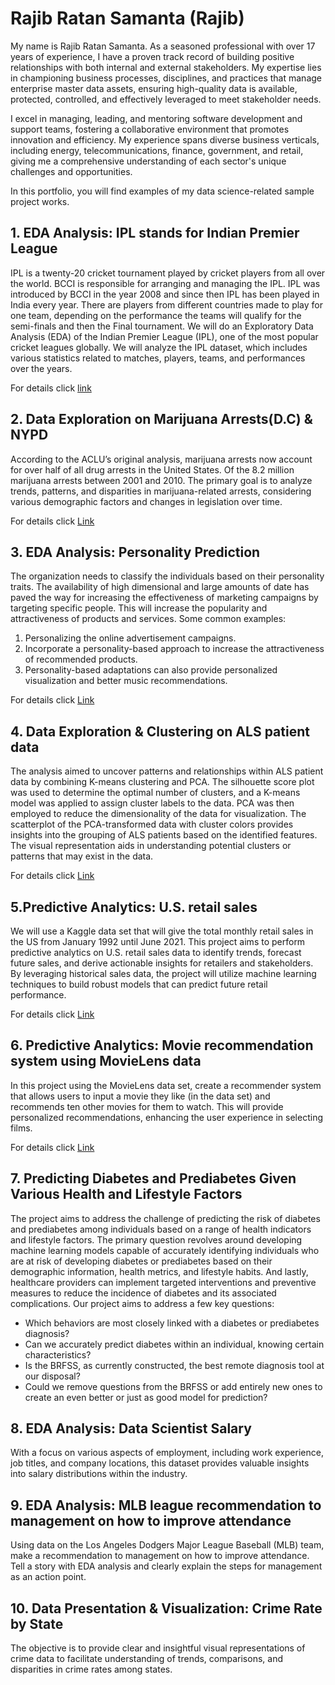 # Rajib Ratan Samanta (Rajib)
My name is Rajib Ratan Samanta. As a seasoned professional with over 17 years of experience, I have a proven track record of building positive relationships with both internal and external stakeholders. My expertise lies in championing business processes, disciplines, and practices that manage enterprise master data assets, ensuring high-quality data is available, protected, controlled, and effectively leveraged to meet stakeholder needs.

I excel in managing, leading, and mentoring software development and support teams, fostering a collaborative environment that promotes innovation and efficiency. My experience spans diverse business verticals, including energy, telecommunications, finance, government, and retail, giving me a comprehensive understanding of each sector's unique challenges and opportunities.

In this portfolio, you will find examples of my data science-related sample project works.

## 1. EDA Analysis: IPL stands for Indian Premier League
IPL is a twenty-20 cricket tournament played by cricket players from all over the world. BCCI is responsible for arranging and managing the IPL.
IPL was introduced by BCCI in the year 2008 and since then IPL has been played in India every year. There are players from different countries made to play for       one team, depending on the performance the teams will qualify for the semi-finals and then the Final tournament.
We will do an Exploratory Data Analysis (EDA) of the Indian Premier League (IPL), one of the most popular cricket leagues globally. We will analyze the IPL           dataset, which includes various statistics related to matches, players, teams, and performances over the years.

For details click [link](https://github.com/usamara/IPL-stands-for-Indian-Premier-League/tree/main)  

## 2. Data Exploration on Marijuana Arrests(D.C) & NYPD 
According to the ACLU’s original analysis, marijuana arrests now account for over half of all drug arrests in the United States. Of the 8.2 million marijuana arrests between 2001 and 2010.
The primary goal is to analyze trends, patterns, and disparities in marijuana-related arrests, considering various demographic factors and changes in legislation over time.

For details click [Link](https://github.com/usamara/Marijuana-Arrest/blob/main/README.md)

## 3. EDA Analysis: Personality Prediction 
The organization needs to classify the individuals based on their personality traits. The availability of high dimensional and large amounts of date has paved the way for increasing the effectiveness of marketing campaigns by targeting specific people. This will increase the popularity and attractiveness of products and services. Some common examples: 
1. Personalizing the online advertisement campaigns. 
2. Incorporate a personality-based approach to increase the attractiveness of recommended products. 
3. Personality-based adaptations can also provide personalized visualization and better music recommendations.
   
For details click [Link](https://github.com/usamara/Personality-Prediction/blob/main/README.md)

## 4. Data Exploration & Clustering on ALS patient data
The analysis aimed to uncover patterns and relationships within ALS patient data by combining K-means clustering and PCA. The silhouette score plot was used to determine the optimal number of clusters, and a K-means model was applied to assign cluster labels to the data. PCA was then employed to reduce the dimensionality of the data for visualization. The scatterplot of the PCA-transformed data with cluster colors provides insights into the grouping of ALS patients based on the identified features. 
The visual representation aids in understanding potential clusters or patterns that may exist in the data. 

For details click [Link](https://github.com/usamara/Data-Exploration-Clustering-on-ALS-patient-data/tree/main)


## 5.Predictive Analytics: U.S. retail sales
We will use a Kaggle data set that will give the total monthly retail sales in the US from January 1992 until June 2021. 
This project aims to perform predictive analytics on U.S. retail sales data to identify trends, forecast future sales, and derive actionable insights for retailers and stakeholders. By leveraging historical sales data, the project will utilize machine learning techniques to build robust models that can predict future retail performance.

For details click [Link](https://github.com/usamara/U.S.-retail-sales)


## 6. Predictive Analytics: Movie recommendation system using MovieLens data 
In this project using the MovieLens data set, create a recommender system that allows users to input a movie they like (in the data set) and recommends ten other movies for them to watch. This will provide personalized recommendations, enhancing the user experience in selecting films.

For details click [Link](https://github.com/usamara/Movie-recommendation-system-using-MovieLens-data)

## 7. Predicting Diabetes and Prediabetes Given Various Health and Lifestyle Factors
The project aims to address the challenge of predicting the risk of diabetes and prediabetes among individuals based on a range of health indicators and lifestyle factors. The primary question revolves around developing machine learning models capable of accurately identifying individuals who are at risk of developing diabetes or prediabetes based on their demographic information, health metrics, and lifestyle habits. And lastly, healthcare providers can implement targeted interventions and preventive measures to reduce the incidence of diabetes and its associated complications.
Our project aims to address a few key questions:
- Which behaviors are most closely linked with a diabetes or prediabetes diagnosis?
- Can we accurately predict diabetes within an individual, knowing certain characteristics?
- Is the BRFSS, as currently constructed, the best remote diagnosis tool at our disposal?
- Could we remove questions from the BRFSS or add entirely new ones to create an even better or just as good model for prediction?

## 8. EDA Analysis: Data Scientist Salary
With a focus on various aspects of employment, including work experience, job titles, and company locations, this dataset provides valuable insights into salary distributions within the industry. 

## 9. EDA Analysis: MLB league recommendation to management on how to improve attendance 
Using data on the Los Angeles Dodgers Major League Baseball (MLB) team, make a recommendation to management on how to improve attendance. Tell a story with EDA analysis and clearly explain the steps for management as an action point.

## 10. Data Presentation & Visualization: Crime Rate by State
The objective is to provide clear and insightful visual representations of crime data to facilitate understanding of trends, comparisons, and disparities in crime rates among states.

